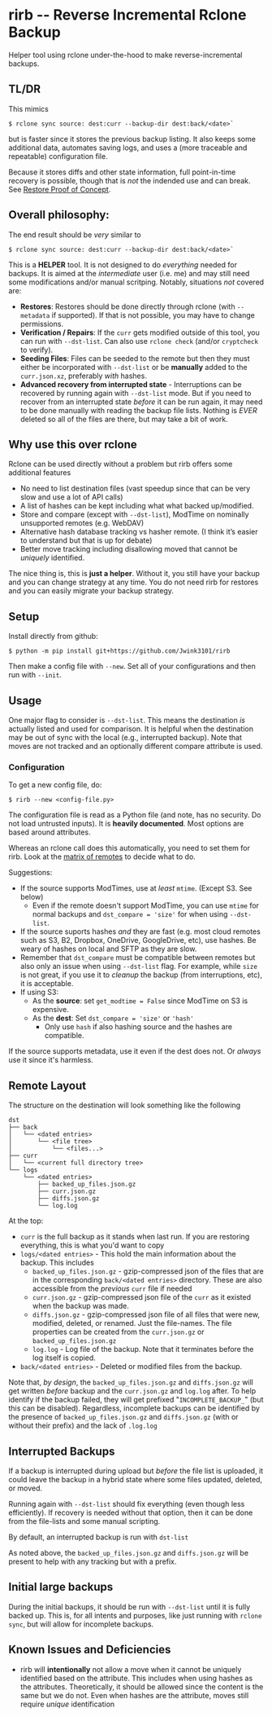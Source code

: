 # rirb -- Reverse Incremental Rclone Backup

Helper tool using rclone under-the-hood to make reverse-incremental backups.

## TL/DR

This mimics 

    $ rclone sync source: dest:curr --backup-dir dest:back/<date>` 
    
but is faster since it stores the previous backup listing. It also keeps some additional data, automates saving logs, and uses a (more traceable and repeatable) configuration file.

Because it stores diffs and other state information, full point-in-time recovery is possible, though that is *not* the indended use and can break. See [Restore Proof of Concept](restore_proof_of_concept/readme.md).

## Overall philosophy:

The end result should be *very* similar to

    $ rclone sync source: dest:curr --backup-dir dest:back/<date>`

This is a **HELPER** tool. It is not designed to do *everything* needed for backups. It is aimed at the *intermediate* user (i.e. me) and may still need some modifications and/or manual scritping. Notably, situations *not* covered are:

- **Restores**: Restores should be done directly through rclone (with `--metadata` if supported). If that is not possible, you may have to change permissions.
- **Verification / Repairs**: If the `curr` gets modified outside of this tool, you can run with `--dst-list`. Can also use `rclone check` (and/or `cryptcheck` to verify).
- **Seeding Files**: Files can be seeded to the remote but then they must either be incorporated with `--dst-list` or be **manually** added to the `curr.json.xz`, preferably *with* hashes.
- **Advanced recovery from interrupted state** - Interruptions can be recovered by running again with `--dst-list` mode. But if you need to recover from an interrupted state *before* it can be run again, it may need to be done manually with reading the backup file lists. Nothing is *EVER* deleted so all of the files are there, but may take a bit of work.

## Why use this over rclone

Rclone can be used directly without a problem but rirb offers some additional features

- No need to list destination files (vast speedup since that can be very slow and use a lot of API calls)
- A list of hashes can be kept including what what backed up/modified.
- Store and compare (except with `--dst-list`), ModTime on nominally unsupported remotes (e.g. WebDAV)
- Alternative hash database tracking vs hasher remote. (I think it’s easier to understand but that is up for debate)
- Better move tracking including disallowing moved that cannot be *uniquely* identified.

The nice thing is, this is **just a helper**. Without it, you still have your backup and you can change strategy at any time. You do not need rirb for restores and you can easily migrate your backup strategy.

## Setup

Install directly from github:

    $ python -m pip install git+https://github.com/Jwink3101/rirb
    
Then make a config file with `--new`. Set all of your configurations and then run with `--init`.

## Usage

One major flag to consider is `--dst-list`. This means the destination *is* actually listed and used for comparison. It is helpful when the destination may be out of sync with the local (e.g., interrupted backup). Note that moves are not tracked and an optionally different compare attribute is used.

### Configuration

To get a new config file, do:

    $ rirb --new <config-file.py>

The configuration file is read as a Python file (and note, has no security. Do not load untrusted inputs). It is **heavily documented**. Most options are based around attributes.

Whereas an rclone call does this automatically, you need to set them for rirb. Look at the [matrix of remotes](https://rclone.org/overview/) to decide what to do.

Suggestions:

- If the source supports ModTimes, use at *least* `mtime`. (Except S3. See below)
    - Even if the remote doesn't support ModTime, you can use `mtime` for normal backups and `dst_compare = 'size'` for when using `--dst-list`.
- If the source suports hashes *and* they are fast (e.g. most cloud remotes such as S3, B2, Dropbox, OneDrive, GoogleDrive, etc), use hashes. Be weary of hashes on local and SFTP as they are slow.
- Remember that `dst_compare` must be compatible between remotes but also only an issue when using `--dst-list` flag. For example, while `size` is not great, if you use it to *cleanup* the backup (from interruptions, etc), it is acceptable.
- If using S3:
    - As the **source**: set `get_modtime = False` since ModTime on S3 is expensive.
    - As the **dest**: Set `dst_compare = 'size'` or `'hash'`
        - Only use `hash` if also hashing source and the hashes are compatible.

If the source supports metadata, use it even if the dest does not. Or *always* use it since it's harmless.

## Remote Layout

The structure on the destination will look something like the following

```text
dst  
├── back  
│   └── <dated entries>  
│       └── <file tree>  
│           └── <files...>  
├── curr  
│   └── <current full directory tree>  
└── logs  
    └── <dated entries>  
        ├── backed_up_files.json.gz
        ├── curr.json.gz
        ├── diffs.json.gz
        └── log.log
```

At the top:

- `curr` is the full backup as it stands when last run. If you are restoring everything, this is what you'd want to copy
- `logs/<dated entries>` - This hold the main information about the backup. This includes
    - `backed_up_files.json.gz` - gzip-compressed json of the files that are in the corresponding `back/<dated entries>` directory. These are also accessible from the *previous* `curr` file if needed
    - `curr.json.gz` - gzip-compressed json file of the `curr` as it existed when the backup was made.
    - `diffs.json.gz` - gzip-compressed json file of all files that were new, modified, deleted, or renamed. Just the file-names. The file properties can be created from the `curr.json.gz` or `backed_up_files.json.gz`
    - `log.log` - Log file of the backup. Note that it terminates before the log itself is copied.
- `back/<dated entries>` - Deleted or modified files from the backup.

Note that, *by design*, the `backed_up_files.json.gz` and `diffs.json.gz` will get written *before* backup and the `curr.json.gz` and `log.log` after. To help identify if the backup failed, they will get prefixed "`INCOMPLETE_BACKUP_`" (but this can be disabled). Regardless, incomplete backups can be identified by the presence of `backed_up_files.json.gz` and `diffs.json.gz` (with or without their prefix) and the lack of `.log.log`

## Interrupted Backups

If a backup is interrupted during upload but *before* the file list is uploaded, it could leave the backup in a hybrid state where some files updated, deleted, or moved. 

Running again with `--dst-list` should fix everything (even though less efficiently). If recovery is needed without that option, then it can be done from the file-lists and some manual scripting.

By default, an interrupted backup is run with `dst-list`

As noted above, the `backed_up_files.json.gz` and `diffs.json.gz` will be present to help with any tracking but with a prefix.

## Initial large backups

During the initial backups, it should be run with `--dst-list` until it is fully backed up. This is, for all intents and purposes, like just running with `rclone sync`, but will allow for incomplete backups.

## Known Issues and Deficiencies

- rirb will **intentionally** not allow a move when it cannot be uniquely identified based on the attribute. This includes when using hashes as the attributes. Theoretically, it should be allowed since the content is the same but we do not. Even when hashes are the attribute, moves still require *unique* identification